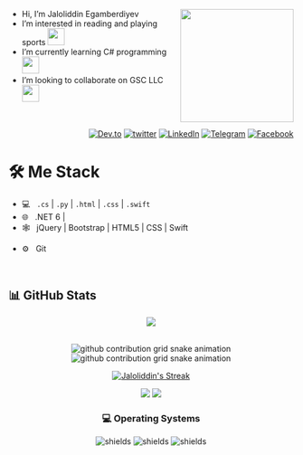 <a href="https://t.me/jaloliddin_io"> <img src="https://bpmmarketing.com/wp-content/uploads/2018/05/spaceman_bpm-2.png" align="right" height="200"/></a>
- Hi, I’m Jaloliddin Egamberdiyev 
- I’m interested in reading and playing sports <image src="https://media3.giphy.com/media/v1.Y2lkPTc5MGI3NjExYWhjNjE1cm14Y3BzdDBkb2o0c2UwbjB1MWlnNG5oOHBtYnMwdGQ5ciZlcD12MV9pbnRlcm5hbF9naWZfYnlfaWQmY3Q9cw/VDdh2wgmzsXAc7FCd7/giphy.gif" width="30">
- I’m currently learning C# programming <image src="https://media0.giphy.com/media/v1.Y2lkPTc5MGI3NjExYjNieGpzMWw0OWliYTRxNzE4ajdsd2ZpdmVmOHc5d2F4MHB0dDljcyZlcD12MV9pbnRlcm5hbF9naWZfYnlfaWQmY3Q9cw/EqIJGfyNyhTZpEPlxx/giphy.gif"
 width="30">
- I’m looking to collaborate on GSC LLC
   <image src="https://media3.giphy.com/media/v1.Y2lkPTc5MGI3NjExenV1MDNwejBwa3E5OTFtMmJjNWptbmZ3OGdnZzU5NDgxNHBpcWU0OSZlcD12MV9pbnRlcm5hbF9naWZfYnlfaWQmY3Q9cw/Uamm65xefRzqTqAMh2/giphy.gif" width="30">

  
<br/>
<p align="end">
<a href="https://dev.to/jaloldcoder98"><img alt="Dev.to" src="https://img.shields.io/badge/Dev.to-gray?style=flat-square&logo=dev-to"></a>
<a href="https://x.com/jaloldcoder" target="blank"><img alt="twitter" src="https://img.shields.io/badge/twitter-gray?style=flat-square&logo=twitter"/></a> 
<a href="https://www.linkedin.com/in/jaloliddin-egamberdiyev/"><img alt="LinkedIn" src="https://img.shields.io/badge/LinkedIn-gray?style=flat-square&logo=linkedin"></a>
<a href="https://t.me/jaloliddin_io"><img alt="Telegram" src="https://img.shields.io/badge/telegram-gray?style=flat-square&logo=telegram"></a>
<a href="https://www.facebook.com/jaloldo98/"><img alt="Facebook" src="https://img.shields.io/badge/facebook-gray?style=flat-square&logo=facebook"></a>
</p>

<h1>🛠 Me Stack</h1>

- 💻 &nbsp;  `.cs` | `.py` | `.html` | `.css` | `.swift
`
- 🌐 &nbsp; .NET 6 | 
- 🕸 &nbsp; jQuery | Bootstrap | HTML5 | CSS | Swift
<!--- 🛢 &nbsp; SqlServer | PostgreSql --->
- ⚙️ &nbsp; Git 

<br/>
  
## 📊 GitHub Stats

<div align="center">
<a href="">
  <img align="center" src="https://github-readme-stats.vercel.app/api?username=jaloldcoder98&count_private=true&include_all_commits=true&show_icons=true&title_color=007bff&text_color=e7e7e7&icon_color=007bff&bg_color=171c28" />
<a />
<div>
 <br/>


![github contribution grid snake animation](https://raw.githubusercontent.com/jaloldcoder98/output/github-contribution-grid-snake-dark.svg#gh-dark-mode-only)
![github contribution grid snake animation](https://raw.githubusercontent.com/output/github-contribution-grid-snake.svg#gh-light-mode-only)




[![Jaloliddin's Streak](https://github-readme-streak-stats.herokuapp.com?user=jaloldcoder98&theme=dark&date_format=M%20j%5B%2C%20Y%5D&border=FFFFFF&ring=3722DD)](https://git.io/streak-stats)

[![](https://komarev.com/ghpvc/?username=jaloldcoder98&color=orange&label=Profile%20Views)](https://github.com/jaloldcoder98/jaloldcoder98)
[![](https://img.shields.io/github/followers/jaloldcoder98?label=GitHub%20Followers)](https://github.com/jaloldcoder98/jaloldcoder98)








<!--- ### 🛢️ Databases

![shields](https://img.shields.io/badge/SQL|PL/SQL-F80000?style=for-the-badge&logo=oracle&logoColor=white)
![shields](https://img.shields.io/badge/SQlite-003B57?style=for-the-badge&logo=sqlite&logoColor=white)
--->
### :computer: Operating Systems

![shields](https://img.shields.io/badge/macOS-000000?style=for-the-badge&logo=apple&logoColor=white)
![shields](https://img.shields.io/badge/Windows-0078D6?style=for-the-badge&logo=windows&logoColor=white)
![shields](https://img.shields.io/badge/Debian-A81D33?style=for-the-badge&logo=debian&logoColor=white)






<!---
jaloldcoder98/jaloldcoder98 is a ✨ special ✨ repository because its `README.md` (this file) appears on your GitHub profile.
You can click the Preview link to take a look at your changes.
--->
